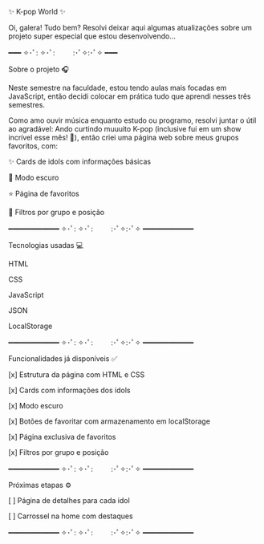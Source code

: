 
✨ K-pop World ✨

Oi, galera! Tudo bem?
Resolvi deixar aqui algumas atualizações sobre um projeto super especial que estou desenvolvendo...

━━━ ✧･ﾟ: ✧･ﾟ: 　　 :･ﾟ✧:･ﾟ✧ ━━━

Sobre o projeto 🎧

Neste semestre na faculdade, estou tendo aulas mais focadas em JavaScript, então decidi colocar em prática tudo que aprendi nesses três semestres.

Como amo ouvir música enquanto estudo ou programo, resolvi juntar o útil ao agradável:
Ando curtindo muuuito K-pop (inclusive fui em um show incrível esse mês! 💜), então criei uma página web sobre meus grupos favoritos, com:

✨ Cards de idols com informações básicas

🌙 Modo escuro

⭐ Página de favoritos

🎯 Filtros por grupo e posição


━━━━━━━━━━━━ ✧･ﾟ: ✧･ﾟ: 　　 :･ﾟ✧:･ﾟ✧ ━━━━━━━━━━━━

Tecnologias usadas 💻

HTML

CSS

JavaScript

JSON

LocalStorage


━━━━━━━━━━━━ ✧･ﾟ: ✧･ﾟ: 　　 :･ﾟ✧:･ﾟ✧ ━━━━━━━━━━━━

Funcionalidades já disponíveis ✅

[x] Estrutura da página com HTML e CSS

[x] Cards com informações dos idols

[x] Modo escuro

[x] Botões de favoritar com armazenamento em localStorage

[x] Página exclusiva de favoritos

[x] Filtros por grupo e posição


━━━━━━━━━━━━ ✧･ﾟ: ✧･ﾟ: 　　 :･ﾟ✧:･ﾟ✧ ━━━━━━━━━━━━

Próximas etapas ⚙️

[ ] Página de detalhes para cada idol

[ ] Carrossel na home com destaques


━━━━━━━━━━━━ ✧･ﾟ: ✧･ﾟ: 　　 :･ﾟ✧:･ﾟ✧ ━━━━━━━━━━━━